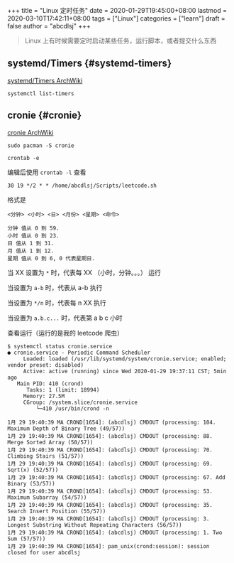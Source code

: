 +++
title = "Linux 定时任务"
date = 2020-01-29T19:45:00+08:00
lastmod = 2020-03-10T17:42:11+08:00
tags = ["Linux"]
categories = ["learn"]
draft = false
author = "abcdlsj"
+++

> Linux 上有时候需要定时启动某些任务，运行脚本，或者提交什么东西

<!--more-->


## systemd/Timers {#systemd-timers}

[systemd/Timers ArchWiki](https://wiki.archlinux.org/index.php/Systemd/Timers%5F(%E7%AE%80%E4%BD%93%E4%B8%AD%E6%96%87))

```shell
systemctl list-timers
```


## cronie {#cronie}

[cronie ArchWiki](https://wiki.archlinux.org/index.php/Cron%5F(%E7%AE%80%E4%BD%93%E4%B8%AD%E6%96%87))

```shell
sudo pacman -S cronie
```

```shell
crontab -e
```

编辑后使用 `crontab -l` 查看

```shell
30 19 */2 * * /home/abcdlsj/Scripts/leetcode.sh
```

格式是

```nil
<分钟> <小时> <日> <月份> <星期> <命令>

分钟 值从 0 到 59.
小时 值从 0 到 23.
日 值从 1 到 31.
月 值从 1 到 12.
星期 值从 0 到 6, 0 代表星期日.
```

当 XX 设置为 `*` 时，代表每 XX （小时，分钟。。。） 运行

当设置为 `a-b` 时，代表从 a-b 执行

当设置为 `*/n` 时，代表每 n XX 执行

当设置为 `a.b.c...` 时，代表第 a b c 小时

查看运行（运行的是我的 leetcode 爬虫）

```nil
$ systemctl status cronie.service
● cronie.service - Periodic Command Scheduler
     Loaded: loaded (/usr/lib/systemd/system/cronie.service; enabled; vendor preset: disabled)
     Active: active (running) since Wed 2020-01-29 19:37:11 CST; 5min ago
   Main PID: 410 (crond)
      Tasks: 1 (limit: 18994)
     Memory: 27.5M
     CGroup: /system.slice/cronie.service
	     └─410 /usr/bin/crond -n

1月 29 19:40:39 MA CROND[1654]: (abcdlsj) CMDOUT (processing: 104. Maximum Depth of Binary Tree (49/57))
1月 29 19:40:39 MA CROND[1654]: (abcdlsj) CMDOUT (processing: 88. Merge Sorted Array (50/57))
1月 29 19:40:39 MA CROND[1654]: (abcdlsj) CMDOUT (processing: 70. Climbing Stairs (51/57))
1月 29 19:40:39 MA CROND[1654]: (abcdlsj) CMDOUT (processing: 69. Sqrt(x) (52/57))
1月 29 19:40:39 MA CROND[1654]: (abcdlsj) CMDOUT (processing: 67. Add Binary (53/57))
1月 29 19:40:39 MA CROND[1654]: (abcdlsj) CMDOUT (processing: 53. Maximum Subarray (54/57))
1月 29 19:40:39 MA CROND[1654]: (abcdlsj) CMDOUT (processing: 35. Search Insert Position (55/57))
1月 29 19:40:39 MA CROND[1654]: (abcdlsj) CMDOUT (processing: 3. Longest Substring Without Repeating Characters (56/57))
1月 29 19:40:39 MA CROND[1654]: (abcdlsj) CMDOUT (processing: 1. Two Sum (57/57))
1月 29 19:40:39 MA CROND[1654]: pam_unix(crond:session): session closed for user abcdlsj
```
